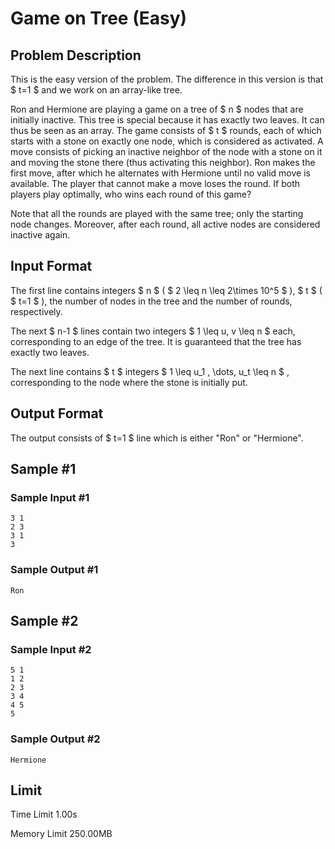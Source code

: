 # Game on Tree (Easy)

## Problem Description

This is the easy version of the problem. The difference in this version is that $ t=1 $ and we work on an array-like tree.

Ron and Hermione are playing a game on a tree of $ n $ nodes that are initially inactive. This tree is special because it has exactly two leaves. It can thus be seen as an array. The game consists of $ t $ rounds, each of which starts with a stone on exactly one node, which is considered as activated. A move consists of picking an inactive neighbor of the node with a stone on it and moving the stone there (thus activating this neighbor). Ron makes the first move, after which he alternates with Hermione until no valid move is available. The player that cannot make a move loses the round. If both players play optimally, who wins each round of this game?

Note that all the rounds are played with the same tree; only the starting node changes. Moreover, after each round, all active nodes are considered inactive again.

## Input Format

The first line contains integers $ n $ ( $ 2 \leq n \leq 2\times 10^5 $ ), $ t $ ( $ t=1 $ ), the number of nodes in the tree and the number of rounds, respectively.

The next $ n-1 $ lines contain two integers $ 1 \leq u, v \leq n $ each, corresponding to an edge of the tree. It is guaranteed that the tree has exactly two leaves.

The next line contains $ t $ integers $ 1 \leq u_1 , \dots, u_t \leq n $ , corresponding to the node where the stone is initially put.

## Output Format

The output consists of $ t=1 $ line which is either "Ron" or "Hermione".

## Sample #1

### Sample Input #1

```
3 1
2 3
3 1
3
```

### Sample Output #1

```
Ron
```

## Sample #2

### Sample Input #2

```
5 1
1 2
2 3
3 4
4 5
5
```

### Sample Output #2

```
Hermione
```

## Limit



Time Limit
1.00s

Memory Limit
250.00MB